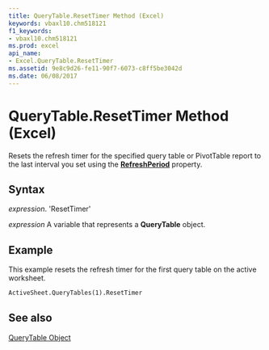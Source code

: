```yaml
---
title: QueryTable.ResetTimer Method (Excel)
keywords: vbaxl10.chm518121
f1_keywords:
- vbaxl10.chm518121
ms.prod: excel
api_name:
- Excel.QueryTable.ResetTimer
ms.assetid: 9e8c9d26-fe11-90f7-6073-c8ff5be3042d
ms.date: 06/08/2017
---
```



# QueryTable.ResetTimer Method (Excel)

Resets the refresh timer for the specified query table or PivotTable report to the last interval you set using the  **[RefreshPeriod](Excel.QueryTable.RefreshPeriod.md)** property.


## Syntax

 _expression_. 'ResetTimer'

 _expression_ A variable that represents a **QueryTable** object.


## Example

This example resets the refresh timer for the first query table on the active worksheet.


```vb
ActiveSheet.QueryTables(1).ResetTimer
```


## See also


[QueryTable Object](Excel.QueryTable.md)

